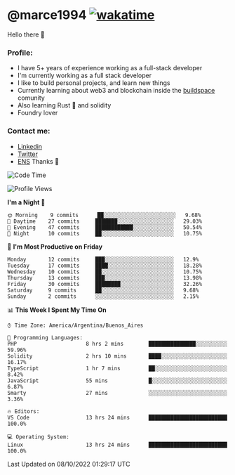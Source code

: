 # @marce1994 [![wakatime](https://wakatime.com/badge/user/fd2db70d-aaf1-49ea-a930-b7d85dd9cec8.svg)](https://wakatime.com/@fd2db70d-aaf1-49ea-a930-b7d85dd9cec8)

Hello there 👋

### Profile:
 - I have 5+ years of experience working as a full-stack developer
 - I'm currently working as a full stack developer
 - I like to build personal projects, and learn new things
 - Currently learning about web3 and blockchain inside the [buildspace](https://buildspace.so/) comunity
 - Also learning Rust 🦀 and solidity
 - Foundry lover

### Contact me:
 - [Linkedin](https://www.linkedin.com/in/pablo-marcelo-bianco/)
 - [Twitter](https://twitter.com/devflype93)
 - [ENS](https://pablitodev.eth.limo)
Thanks 🎉

<!--START_SECTION:waka-->
![Code Time](http://img.shields.io/badge/Code%20Time-374%20hrs%202%20mins-blue)

![Profile Views](http://img.shields.io/badge/Profile%20Views-110-blue)

**I'm a Night 🦉** 

```text
🌞 Morning    9 commits      ██░░░░░░░░░░░░░░░░░░░░░░░   9.68% 
🌆 Daytime    27 commits     ███████░░░░░░░░░░░░░░░░░░   29.03% 
🌃 Evening    47 commits     ████████████░░░░░░░░░░░░░   50.54% 
🌙 Night      10 commits     ██░░░░░░░░░░░░░░░░░░░░░░░   10.75%

```
📅 **I'm Most Productive on Friday** 

```text
Monday       12 commits     ███░░░░░░░░░░░░░░░░░░░░░░   12.9% 
Tuesday      17 commits     ████░░░░░░░░░░░░░░░░░░░░░   18.28% 
Wednesday    10 commits     ██░░░░░░░░░░░░░░░░░░░░░░░   10.75% 
Thursday     13 commits     ███░░░░░░░░░░░░░░░░░░░░░░   13.98% 
Friday       30 commits     ████████░░░░░░░░░░░░░░░░░   32.26% 
Saturday     9 commits      ██░░░░░░░░░░░░░░░░░░░░░░░   9.68% 
Sunday       2 commits      ░░░░░░░░░░░░░░░░░░░░░░░░░   2.15%

```


📊 **This Week I Spent My Time On** 

```text
⌚︎ Time Zone: America/Argentina/Buenos_Aires

💬 Programming Languages: 
PHP                      8 hrs 2 mins        ███████████████░░░░░░░░░░   59.96% 
Solidity                 2 hrs 10 mins       ████░░░░░░░░░░░░░░░░░░░░░   16.17% 
TypeScript               1 hr 7 mins         ██░░░░░░░░░░░░░░░░░░░░░░░   8.42% 
JavaScript               55 mins             █░░░░░░░░░░░░░░░░░░░░░░░░   6.87% 
Smarty                   27 mins             ░░░░░░░░░░░░░░░░░░░░░░░░░   3.36%

🔥 Editors: 
VS Code                  13 hrs 24 mins      █████████████████████████   100.0%

💻 Operating System: 
Linux                    13 hrs 24 mins      █████████████████████████   100.0%

```


 Last Updated on 08/10/2022 01:29:17 UTC
<!--END_SECTION:waka-->


<!--
**marce1994/marce1994** is a ✨ _special_ ✨ repository because its `README.md` (this file) appears on your GitHub profile.

Here are some ideas to get you started:

- 🔭 I’m currently working on ...
- 🌱 I’m currently learning ...
- 👯 I’m looking to collaborate on ...
- 🤔 I’m looking for help with ...
- 💬 Ask me about ...
- 📫 How to reach me: ...
- 😄 Pronouns: ...
- ⚡ Fun fact: ...
-->
